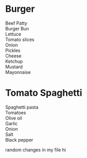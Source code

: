 # Burger
Beef Patty <br>
Burger Bun <br>
Lettuce <br>
Tomato slices <br>
Onion <br>
Pickles <br>
Cheese <br>
Ketchup <br>
Mustard <br>
Mayonnaise <br>

# Tomato Spaghetti
Spaghetti pasta <br>
Tomatoes <br>
Olive oil <br>
Garlic <br>
Onion <br>
Salt <br>
Black pepper



random changes in my file
hi

###
